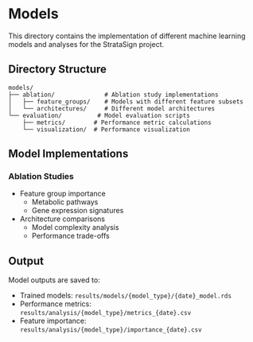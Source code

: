 # Models

This directory contains the implementation of different machine learning models and analyses for the StrataSign project.

## Directory Structure

```
models/
├── ablation/              # Ablation study implementations
│   ├── feature_groups/    # Models with different feature subsets
│   └── architectures/     # Different model architectures
└── evaluation/          # Model evaluation scripts
    ├── metrics/        # Performance metric calculations
    └── visualization/  # Performance visualization
```

## Model Implementations

### Ablation Studies
- Feature group importance
  - Metabolic pathways
  - Gene expression signatures
- Architecture comparisons
  - Model complexity analysis
  - Performance trade-offs


## Output

Model outputs are saved to:
- Trained models: `results/models/{model_type}/{date}_model.rds`
- Performance metrics: `results/analysis/{model_type}/metrics_{date}.csv`
- Feature importance: `results/analysis/{model_type}/importance_{date}.csv`
